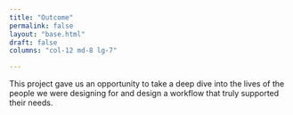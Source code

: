 ```yaml
---
title: "Outcome"
permalink: false
layout: "base.html"
draft: false
columns: "col-12 md-8 lg-7"

---
```

This project gave us an opportunity to take a deep dive into the lives of the people we were designing for and design a workflow that truly supported their needs. 